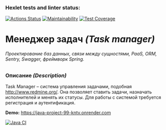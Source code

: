 ### Hexlet tests and linter status:
[![Actions Status](https://github.com/MiVolcom/java-project-99/actions/workflows/hexlet-check.yml/badge.svg)](https://github.com/MiVolcom/java-project-99/actions)
[![Maintainability](https://api.codeclimate.com/v1/badges/612eb91aed731b6a6790/maintainability)](https://codeclimate.com/github/MiVolcom/java-project-99/maintainability)
[![Test Coverage](https://api.codeclimate.com/v1/badges/612eb91aed731b6a6790/test_coverage)](https://codeclimate.com/github/MiVolcom/java-project-99/test_coverage)


# Менеджер задач *(Task manager)*
###### Проектирование баз данных, связи между сущностями, PaaS, ORM, Sentry, Swagger, фреймворк Spring.

### Описание *(Description)*
Task Manager – система управления задачами, подобная http://www.redmine.org/. Она позволяет ставить задачи, назначать исполнителей и менять их статусы. Для работы с системой требуется регистрация и аутентификация.

**Demo:** https://java-project-99-kntv.onrender.com

[![Java CI](https://github.com/MiVolcom/java-project-99/actions/workflows/main.yml/badge.svg)](https://github.com/MiVolcom/java-project-99/actions/workflows/main.yml)